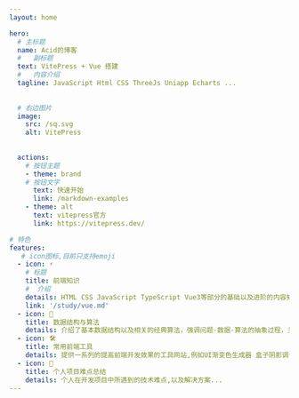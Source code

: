 ```yaml
---
layout: home

hero:
  # 主标题
  name: Acid的博客
  #   副标题
  text: VitePress + Vue 搭建
  #   内容介绍
  tagline: JavaScript Html CSS ThreeJs Uniapp Echarts ...
  
  
  # 右边图片
  image:
    src: /sq.svg
    alt: VitePress
    
    
  actions:
    # 按钮主题
    - theme: brand
    # 按钮文字
      text: 快速开始
      link: /markdown-examples
    - theme: alt
      text: vitepress官方
      link: https://vitepress.dev/

# 特色
features:
   # icon图标,目前只支持emoji
  - icon: ⚡️
    # 标题
    title: 前端知识
    #  介绍
    details: HTML CSS JavaScript TypeScript Vue3等部分的基础以及进阶的内容知识点,整合自己以及别人的资料
    link: '/study/vue.md' 
  - icon: 🖖
    title: 数据结构与算法
    details: 介绍了基本数据结构以及相关的经典算法，强调问题-数据-算法的抽象过程，关注数据结构与算法的时间空间效率，培养编写出高效程序从而解决实际问题的综合能力。
  - icon: 🛠️
    title: 常用前端工具
    details: 提供一系列的提高前端开发效果的工具网站,例如UI渐变色生成器 盒子阴影调试 Flex Grid 布局调试 包括常用的图标库...
  - icon: 💓
    title: 个人项目难点总结
    details: 个人在开发项目中所遇到的技术难点,以及解决方案...
---
```


